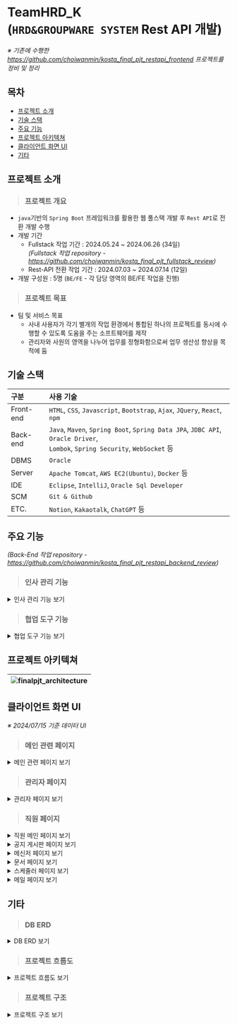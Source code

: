 # TeamHRD_K<br/>(`HRD&GROUPWARE SYSTEM` Rest API 개발)
*※ 기존에 수행한 https://github.com/choiwanmin/kosta_final_pjt_restapi_frontend 프로젝트를 정비 및 정리*

## 목차
* [프로젝트 소개](#프로젝트-소개)
* [기술 스택](#기술-스택)
* [주요 기능](#주요-기능)
* [프로젝트 아키텍쳐](#프로젝트-아키텍쳐)
* [클라이언트 화면 UI](#클라이언트-화면-UI)
* [기타](#기타)

## 프로젝트 소개
> ### 프로젝트 개요
* `java`기반의 `Spring Boot` 프레임워크를 활용한 웹 풀스택 개발 후 `Rest API`로 전환 개발 수행
* 개발 기간
  * Fullstack 작업 기간 : 2024.05.24 ~ 2024.06.26 (34일)<br/>*(Fullstack 작업 repository - https://github.com/choiwanmin/kosta_final_pjt_fullstack_review)*
  * Rest-API 전환 작업 기간 : 2024.07.03 ~ 2024.07.14 (12일)
* 개발 구성원 : 5명 (`BE/FE` - 각 담당 영역의 BE/FE 작업을 진행)
> ### 프로젝트 목표
* 팀 및 서비스 목표
  * 사내 사용자가 각기 별개의 작업 환경에서 통합된 하나의 프로젝트를 동시에 수행할 수 있도록 도움을 주는 소프트웨어를 제작
  * 관리자와 사원의 영역을 나누어 업무를 정형화함으로써 업무 생산성 향상을 목적에 둠

## 기술 스택
|구분|사용 기술|
|:---|:---|
|Front-end|`HTML`, `CSS`, `Javascript`, `Bootstrap`, `Ajax`, `JQuery`, `React`, `npm`|
|Back-end|`Java`, `Maven`, `Spring Boot`, `Spring Data JPA`, `JDBC API`, `Oracle Driver`, <br/>`Lombok`, `Spring Security`, `WebSocket` 등|
|DBMS|`Oracle`|
|Server|`Apache Tomcat`, `AWS EC2(Ubuntu)`, `Docker` 등|
|IDE|`Eclipse`, `IntelliJ`, `Oracle Sql Developer`|
|SCM|`Git & Github`|
|ETC.|`Notion`, `Kakaotalk`, `ChatGPT` 등|

## 주요 기능
*(Back-End 작업 repository - https://github.com/choiwanmin/kosta_final_pjt_restapi_backend_review)*
> ### 인사 관리 기능

  <details>
  <summary>인사 관리 기능 보기</summary>
  <div markdown="1">
  
  * 사원 정보 관리 기능
    * 시스템 로그인 정보 관리
    * 인사 정보 관리
    * 시스템 승인 상태 관리
  * 근태 관리 기능
    * 사원 개인별 출퇴근 기록
    * 출퇴근 기록 조회 및 휴가 관리
    * 관리자 및 부서장은 부서별 근태 기록 조회 및 통계 제공
  * 조직 관리
    * 부서 관리
    * 직급 관리 
  
  </div>
  </details>
  
> ### 협업 도구 기능

  <details>
  <summary>협업 도구 기능 보기</summary>
  <div markdown="1">
  
  * 공지 게시판 기능
    * 전체 및 부서별 조회 및 작성 기능 
  * 실시간 메신저 기능
    * 실시간 1:1 메신저 및 그룹 메신저 제공
    * 현재 대화 참여자 정보 조회
    * 메신저 및 메시지 관리를 통한 최신화
  * 전자 문서 기능
    * 문서 기본 양식 제공으로 빠른 문서 작성
    * 결재 권한 및 순서를 제공해 원격 결재 시스템 제공
    * 내가 작성한 문서 모아보기 기능
    * 결재 문서 현황 확인 제공
  * 스케줄러 기능
    * 사내 또는 개인 주요 일정관리 기능 제공
    * 일정 추가시 달력과 간트차틍 적용하여 편의성 제공
    * 임직원간 일정 공유 기능 제공
  * 메일 기능
    * 그룹웨어 자체 메일 서버 제공
    * 자체 도메인 제공으로 사내메일 사용 가능
    * 메일함에서 받은 메일 관리
    * 반송, 공유 등 편의 기능 제공

 </div>
 </details>

## 프로젝트 아키텍쳐
|![finalpjt_architecture](https://github.com/user-attachments/assets/fda679aa-ceae-4c2e-b0f2-0e44103fd022)|
|:---:|

## 클라이언트 화면 UI
*※ 2024/07/15 기준 데이터 UI*

> ### 메인 관련 페이지

<details>
<summary>메인 관련 페이지 보기</summary>
<div markdown="1">
 
 |메인(로그인)|회원가입|
 |:---:|:---:|
 |![finalpjt_restapi_ui (2)](https://github.com/user-attachments/assets/01b69e1e-4e31-402c-a052-68c32ed0515b)|![finalpjt_restapi_ui (3)](https://github.com/user-attachments/assets/24bc0505-904a-43ad-be8b-6879ec16967d)|

</div>
</details>

> ### 관리자 페이지

<details>
<summary>관리자 페이지 보기</summary>
<div markdown="1">
 
 |관리자 메인|사원 근태 관리(근무 시간)|
 |:---:|:---:|
 |![finalpjt_restapi_ui (4)](https://github.com/user-attachments/assets/7cb75388-8c42-46d3-b18c-5c0101c7735a)|![finalpjt_restapi_ui (5)](https://github.com/user-attachments/assets/285c7427-8fe5-4577-9040-e53d781ab5aa)|

 |사원 근태 관리(초과 근무)|사원 근태 관리(부서 선택)|
 |:---:|:---:|
 |![finalpjt_restapi_ui (6)](https://github.com/user-attachments/assets/93b8ae50-fa55-4022-ba76-2fa1de54dcfa)|![finalpjt_restapi_ui (7)](https://github.com/user-attachments/assets/009d5462-e9d5-4180-b24c-58d3749dca7e)|

 |직원 목록|사용자 로그인 정보|사용자 로그인 정보 수정|직원 이력 정보|직원 이력 정보 수정|
 |:---:|:---:|:---:|:---:|:---:|
 |![finalpjt_restapi_ui (14)](https://github.com/user-attachments/assets/c8ba853f-739b-4795-9d68-893b0ec43e79)|![finalpjt_restapi_ui (15)](https://github.com/user-attachments/assets/d7fcbf54-484d-48d9-b5f5-ce2cbc3116cf)|![finalpjt_restapi_ui (17)](https://github.com/user-attachments/assets/8af0a902-4ea5-48ba-81ad-1d67cbae0ae0)|![finalpjt_restapi_ui (16)](https://github.com/user-attachments/assets/4aeb8bde-ff84-49da-a374-c52280c81cce)|![finalpjt_restapi_ui (18)](https://github.com/user-attachments/assets/bc865875-1b9c-4121-b3e9-3b0dbc67e4fd)|

 |부서 목록|부서 추가|
 |:---:|:---:|
 |![finalpjt_restapi_ui (1)](https://github.com/user-attachments/assets/7a64af12-5ec0-400f-a381-0a4a89ad75a4)|![finalpjt_restapi_ui (19)](https://github.com/user-attachments/assets/d79c02fc-2bd7-4ed8-b392-5bb1f8d12aaa)|

 |직급 목록|직급 추가|
 |:---:|:---:|
 |![finalpjt_restapi_ui (20)](https://github.com/user-attachments/assets/497d1c4f-3908-496e-914a-fb595025b59c)|![finalpjt_restapi_ui (21)](https://github.com/user-attachments/assets/9a8f2127-01d5-470d-9078-8a86e88387de)|
 
</div>
</details>

> ### 직원 페이지

<details>
<summary>직원 메인 페이지 보기</summary>
<div markdown="1">

 |직원 메인|출퇴근 관리|
 |:---:|:---:|
 |![finalpjt_restapi_ui (8)](https://github.com/user-attachments/assets/718a3dfd-bee5-4f0f-a770-274ee45a131e)|![finalpjt_restapi_ui (11)](https://github.com/user-attachments/assets/d73141ae-1a13-4102-9d73-ee9567db253c)|

 |내 로그인 정보|내 이력 정보|
 |:---:|:---:|
 |![finalpjt_restapi_ui (9)](https://github.com/user-attachments/assets/f2e02f53-52a2-4b78-947b-4435c26bd3d9)|![finalpjt_restapi_ui (10)](https://github.com/user-attachments/assets/e9c40465-f0f2-4cc3-a766-07f8cd899942)|

 |부서장(직원) 메인|부서 근태관리|
 |:---:|:---:|
 |![finalpjt_restapi_ui (12)](https://github.com/user-attachments/assets/65057be0-de1f-477b-8252-62235ae3c8a2)|![finalpjt_restapi_ui (13)](https://github.com/user-attachments/assets/65a8307a-f2a3-42ae-a8a7-7ecab4cc0662)|
 
</div>
</details>

<details>
<summary>공지 게시판 페이지 보기</summary>
<div markdown="1">

 |공지 게시판(전체공지)|공지작성|공지 게시판(부서공지)|
 |:---:|:---:|:---:|
 |![finalpjt_restapi_ui (23)](https://github.com/user-attachments/assets/fe40ddad-292a-43fe-9660-82f62c79f057)|![finalpjt_restapi_ui (24)](https://github.com/user-attachments/assets/f8f1bf7d-fc76-46b3-b85c-17dc5ad26210)|![finalpjt_restapi_ui (25)](https://github.com/user-attachments/assets/022d49ae-7b50-47de-9c31-db718bf9deed)|

</div>
</details>

<details>
<summary>메신저 페이지 보기</summary>
<div markdown="1">

 |메신저 메인|대화 상대 초대|
 |:---:|:---:|
 |![finalpjt_restapi_ui (26)](https://github.com/user-attachments/assets/bce0fd65-464e-4c8a-bd2d-05c87748f092)|![finalpjt_restapi_ui (27)](https://github.com/user-attachments/assets/9a198e81-6d36-4625-acd6-2355f10add76)|

 |1:1 대화|그룹 대화|
 |:---:|:---:|
 |![finalpjt_restapi_ui (35)](https://github.com/user-attachments/assets/62b925be-00b6-450a-bd40-c5174aeea891)|![finalpjt_restapi_ui (29)](https://github.com/user-attachments/assets/e6ffda21-b6e0-42ef-a43f-34fdeb31c191)|

 |대화방 이름 변경|대화 상대 정보 조회|
 |:---:|:---:|
 |![finalpjt_restapi_ui (30)](https://github.com/user-attachments/assets/f75f8ee0-0d12-4c9d-b492-86e389f16149)|![finalpjt_restapi_ui (31)](https://github.com/user-attachments/assets/3aa47fd4-6d90-449d-868f-23818081924b)|

</div>
</details>

<details>
<summary>문서 페이지 보기</summary>
<div markdown="1">

 |문서함 메인|문서 작성|문서 상세 페이지|
 |:---:|:---:|:---:|
 |![finalpjt_restapi_ui (34)](https://github.com/user-attachments/assets/310c2dd2-c5e8-437b-ad62-61f6dcdcb955)|![finalpjt_restapi_ui (33)](https://github.com/user-attachments/assets/67a3e576-a6fd-40d2-ad25-27d2d83890c6)|![finalpjt_restapi_ui (32)](https://github.com/user-attachments/assets/cb11a938-3b15-443e-ad22-c11046070921)|
 
</div>
</details>

<details>
<summary> 스케줄러 페이지 보기</summary>
<div markdown="1">
 
</div>
</details>

<details>
<summary> 메일 페이지 보기</summary>
<div markdown="1">
 
</div>
</details>

## 기타
> ### DB ERD

<details>
<summary>DB ERD 보기</summary>
<div markdown="1">

 |![finalpjt_erd](https://github.com/user-attachments/assets/e089ae4f-fe98-44ad-860a-68801e706310)|
 |:---:|
 
</div>
</details>

> ### 프로젝트 흐름도

<details>
<summary>프로젝트 흐름도 보기</summary>
<div markdown="1">

 |![finalpjt_flow](https://github.com/user-attachments/assets/f1341d66-8b9d-4328-b079-1e86b2c1b0c9)|
 |:---:|
 
</div>
</details>

> ### 프로젝트 구조

<details>
<summary>프로젝트 구조 보기</summary>
<div markdown="1">
 
```
📦kosta_final_pjt_restapi_frontend_review
┣ 📂.git
┣ 📂node_modules
┣ 📂public
┣ 📂src
┃ ┣ 📂components
┃ ┃ ┣ 📂charts
┃ ┃ ┃ ┣ 📜ChartMain.js
┃ ┃ ┃ ┣ 📜ChartModal.js
┃ ┃ ┃ ┣ 📜charts.css
┃ ┃ ┃ ┗ 📜charts_calendar.css
┃ ┃ ┣ 📂chat
┃ ┃ ┃ ┣ 📜ChatModal.js
┃ ┃ ┃ ┣ 📜ConnectChat.js
┃ ┃ ┃ ┣ 📜CreateChatroom.js
┃ ┃ ┃ ┣ 📜LoadChatRoomsView.js
┃ ┃ ┃ ┣ 📜MainChat.css
┃ ┃ ┃ ┣ 📜MainChat.js
┃ ┃ ┃ ┣ 📜MainChatReset.css
┃ ┃ ┃ ┗ 📜SendMessage.js
┃ ┃ ┣ 📂common
┃ ┃ ┃ ┣ 📜header.css
┃ ┃ ┃ ┣ 📜Header.js
┃ ┃ ┃ ┣ 📜Leftnav.css
┃ ┃ ┃ ┣ 📜Leftnav.js
┃ ┃ ┃ ┣ 📜MemModal.js
┃ ┃ ┃ ┗ 📜modal.css
┃ ┃ ┣ 📂corp
┃ ┃ ┃ ┣ 📜dept.css
┃ ┃ ┃ ┣ 📜Deptlist.js
┃ ┃ ┃ ┣ 📜joblv.css
┃ ┃ ┃ ┗ 📜Joblvlist.js
┃ ┃ ┣ 📂docx
┃ ┃ ┃ ┣ 📜AddReport.js
┃ ┃ ┃ ┣ 📜ReactList.js
┃ ┃ ┃ ┗ 📜ReportDetail.js
┃ ┃ ┣ 📂notice
┃ ┃ ┃ ┣ 📜Notice.css
┃ ┃ ┃ ┣ 📜NoticeAdd.js
┃ ┃ ┃ ┣ 📜NoticeDetail.js
┃ ┃ ┃ ┣ 📜NoticeList.js
┃ ┃ ┃ ┗ 📜Pageing.css
┃ ┃ ┣ 📂record
┃ ┃ ┃ ┣ 📂function
┃ ┃ ┃ ┃ ┣ 📜common.js
┃ ┃ ┃ ┃ ┗ 📜emp.js
┃ ┃ ┃ ┣ 📜Dept.js
┃ ┃ ┃ ┣ 📜MyRecord.js
┃ ┃ ┃ ┣ 📜record.css
┃ ┃ ┃ ┣ 📜RecordAdmin.js
┃ ┃ ┃ ┗ 📜RecordTable.js
┃ ┃ ┗ 📂user
┃ ┃ ┃ ┣ 📜Join.js
┃ ┃ ┃ ┣ 📜Login.js
┃ ┃ ┃ ┣ 📜member.css
┃ ┃ ┃ ┣ 📜Memberinfo.js
┃ ┃ ┃ ┣ 📜user.css
┃ ┃ ┃ ┣ 📜userform.css
┃ ┃ ┃ ┣ 📜Userinfo.js
┃ ┃ ┃ ┗ 📜Userlist.js
┃ ┣ 📜App.css
┃ ┣ 📜App.test.js
┃ ┣ 📜index.css
┃ ┣ 📜index.js
┃ ┣ 📜logo.svg
┃ ┣ 📜reportWebVitals.js
┃ ┣ 📜Router.js
┃ ┣ 📜setupTests.js
┃ ┗ 📜store.js
┣ 📜.env
┣ 📜.gitignore
┣ 📜Dockerfile
┣ 📜package-lock.json
┣ 📜package.json
┗ 📜README.md
```

</div>
</details>

